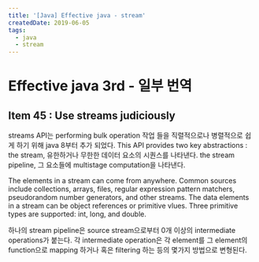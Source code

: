```yaml
---
title: '[Java] Effective java - stream'
createdDate: 2019-06-05
tags:
  - java
  - stream
---
```


# Effective java 3rd - 일부 번역

## Item 45 : Use streams judiciously

streams API는 performing bulk operation 작업 들을 직렬적으로나 병렬적으로 쉽게 하기 위해 java 8부터 추가 되었다. This API provides two key abstractions : the stream, 유한하거나 무한한 데이터 요소의 시퀀스를 나타낸다. the stream pipeline, 그 요소들에 multistage computation을 나타낸다.

The elements in a stream can come from anywhere. Common sources include collections, arrays, files, regular expression pattern matchers, pseudorandom number generators, and other streams. The data elements in a stream can be object references or primitive vlues. Three primitive types are supported: int, long, and double.

하나의 stream pipeline은 source stream으로부터 0개 이상의 intermediate operations가 붙는다. 각 intermediate operation은 각 element를 그 element의 function으로 mapping 하거나 혹은 filtering 하는 등의 몇가지 방법으로 변형된다.
